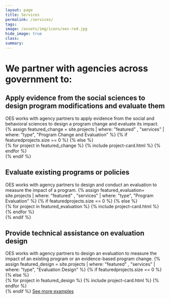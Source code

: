 ```yaml
---
layout: page
title: Services
permalink: /services/
tags: 
image: /assets/img/icons/oes-red.jpg
hide_image: true
class:
summary: 
---
```


<h1>We partner with agencies across government to:</h1>
<h2>Apply evidence from the social sciences to design program modifications and evaluate them </h2>
OES works with agency partners to apply evidence from the social and behavioral sciences to design a program change and evaluate its impact. 
{% assign featured_change = site.projects | where: "featured" , "services" | where: "type", "Program Change and Evaluation" %}
{% if featuredprojects.size == 0 %}
{% else %}
  <section class="usa-section featured bg-white padding-1">
      <div class="grid-row">
        {% for project in featured_change %}
          {% include project-card.html %}
      {% endfor %}
   </div>
</section>
{% endif %}
<h2>Evaluate existing programs or policies</h2>
OES works with agency partners to design and conduct an evaluation to measure the impact of a program.
{% assign featured_evaluation= site.projects | where: "featured" , "services" | where: "type", "Program Evaluation" %}
{% if featuredprojects.size == 0 %}
{% else %}
  <section class="usa-section featured bg-white padding-1">
      <div class="grid-row grid-gap-sm">
        {% for project in featured_evaluation %}
          {% include project-card.html %}
        {% endfor %}
      </div>
  </section>
{% endif %}
<h2>Provide technical assistance on evaluation design</h2>
OES works with agency partners to design an evaluation to measure the impact of an existing program or an evidence-based program change.
{% assign featured_design = site.projects | where: "featured" , "services" | where: "type", "Evaluation Design" %}
{% if featuredprojects.size == 0 %}
{% else %}
  <section class="usa-section featured bg-white padding-1">
      <div class="grid-row grid-gap-sm">
        {% for project in featured_design %}
          {% include project-card.html %}
        {% endfor %}
      </div>
  </section>
{% endif %}
<a class="usa-button" href="{{site.baseurl}}/work">See more examples</a>
<br><br>


